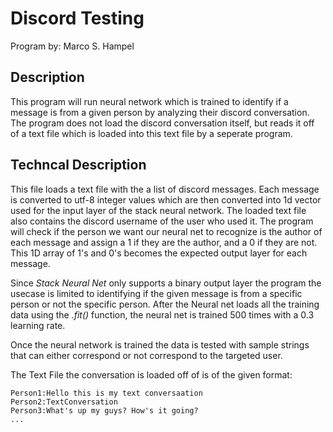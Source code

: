 # Discord Testing
Program by: Marco S. Hampel
## Description
This program will run neural network which is trained to identify if a message is from a given person by analyzing their discord conversation. The program does not load the discord conversation
itself, but reads it off of a text file which is loaded into this text file by a seperate program.

## Techncal Description
This file loads a text file with the a list of discord messages. Each message is converted to utf-8 integer values which are then converted into 1d vector used for the input layer of the 
stack neural network. The loaded text file also contains the discord username of the user who used it. The program will check if the person we want our neural net to recognize
is the author of each message and assign a 1 if they are the author, and a 0 if they are not. This 1D array of 1's and 0's becomes the expected output layer for each message.

Since *Stack Neural Net* only supports a binary output layer the program the usecase is limited to identifying if the given message is from a specific person or not the specific
person. After the Neural net loads all the training data using the *.fit()* function, the neural net is trained 500 times with a 0.3 learning rate. 

Once the neural network is trained the data is tested with sample strings that can either correspond or not correspond to the targeted user.

The Text File the conversation is loaded off of is of the given format:
    
    Person1:Hello this is my text conversaation
    Person2:TextConversation
    Person3:What's up my guys? How's it going?
    ...
    
 

